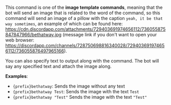 This command is one of the **image template commands**, meaning that the bot will send an image that is related to the word of the command, so this command will send an image of a pillow with the caption `yeah, it be that way sometimes`, an example of which can be found here: <https://cdn.discordapp.com/attachments/729403691974656112/736055875847847966/bethatway.jpg> (message link if you don't want to open your web browser: <https://discordapp.com/channels/728750698816340028/729403691974656112/736055876497965166>).

You can also specify text to output along with the command. The bot will say any specified text and attach the image along.

**Examples**:

* `{prefix}bethatway`: Sends the image without any text
* `{prefix}bethatway Test`: Sends the image with the text `Test`
* `{prefix}bethatway "Test"` Sends the image with the text `"Test"`

